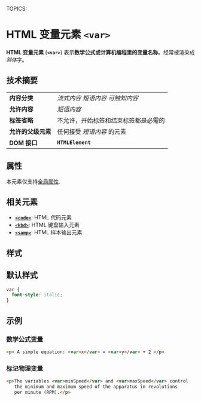 TOPICS: <var>

# HTML 变量元素 `<var>`

**HTML 变量元素** (**`<var>`**) 表示**数学公式或计算机编程里的变量名称**。经常被渲染成*斜体*字。

## 技术摘要

|  |  |
| :-- | :-- |
| **内容分类** | *流式内容* *短语内容* *可触知内容* |
| **允许内容** | *短语内容* |
| **标签省略** | 不允许，开始标签和结束标签都是必需的 |
| **允许的父级元素** | 任何接受 *短语内容* 的元素 |
| **DOM 接口** | **`HTMLElement`** |

## 属性

本元素仅支持[全局属性](/zh-hans/webfrontend/HTML_Global_Attributes).

## 相关元素

- **[`<code>`](/zh-hans/webfrontend/<code>)**: HTML 代码元素
- **[`<kbd>`](/en/webfrontend/<kbd>)**: HTML 键盘输入元素
- **[`<samp>`](/en/webfrontend/<samp>)**: HTML 样本输出元素

## 样式

## 默认样式

```css
var {
  font-style: italic;
}
```

## 示例

### 数学公式变量

```html
<p> A simple equation: <var>x</var> = <var>y</var> + 2 </p>
```

### 标记物理变量

```html
<p>The variables <var>minSpeed</var> and <var>maxSpeed</var> control
   the minimum and maximum speed of the apparatus in revolutions
   per minute (RPM).</p>
```
